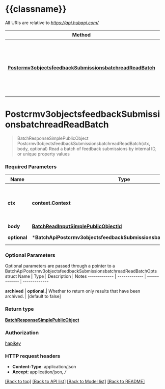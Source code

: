 # {{classname}}

All URIs are relative to *https://api.hubapi.com/*

Method | HTTP request | Description
------------- | ------------- | -------------
[**Postcrmv3objectsfeedbackSubmissionsbatchreadReadBatch**](BatchApi.md#Postcrmv3objectsfeedbackSubmissionsbatchreadReadBatch) | **Post** /crm/v3/objects/feedback_submissions/batch/read | Read a batch of feedback submissions by internal ID, or unique property values

# **Postcrmv3objectsfeedbackSubmissionsbatchreadReadBatch**
> BatchResponseSimplePublicObject Postcrmv3objectsfeedbackSubmissionsbatchreadReadBatch(ctx, body, optional)
Read a batch of feedback submissions by internal ID, or unique property values

### Required Parameters

Name | Type | Description  | Notes
------------- | ------------- | ------------- | -------------
 **ctx** | **context.Context** | context for authentication, logging, cancellation, deadlines, tracing, etc.
  **body** | [**BatchReadInputSimplePublicObjectId**](BatchReadInputSimplePublicObjectId.md)|  | 
 **optional** | ***BatchApiPostcrmv3objectsfeedbackSubmissionsbatchreadReadBatchOpts** | optional parameters | nil if no parameters

### Optional Parameters
Optional parameters are passed through a pointer to a BatchApiPostcrmv3objectsfeedbackSubmissionsbatchreadReadBatchOpts struct
Name | Type | Description  | Notes
------------- | ------------- | ------------- | -------------

 **archived** | **optional.**| Whether to return only results that have been archived. | [default to false]

### Return type

[**BatchResponseSimplePublicObject**](BatchResponseSimplePublicObject.md)

### Authorization

[hapikey](../README.md#hapikey)

### HTTP request headers

 - **Content-Type**: application/json
 - **Accept**: application/json, */*

[[Back to top]](#) [[Back to API list]](../README.md#documentation-for-api-endpoints) [[Back to Model list]](../README.md#documentation-for-models) [[Back to README]](../README.md)

